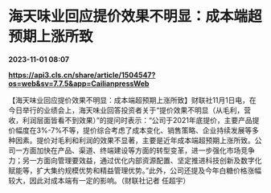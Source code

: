 # 海天味业回应提价效果不明显：成本端超预期上涨所致

**2023-11-01 08:07**

**https://api3.cls.cn/share/article/1504547?os=web&sv=7.7.5&app=CailianpressWeb**

【海天味业回应提价效果不明显：成本端超预期上涨所致】财联社11月1日电，在今日举行的业绩会上，海天味业回答投资者关于“提价效果不明显（从毛利，营收，利润层面皆看不到效果）”的提问时表示：“公司于2021年底提价，主要产品提价幅度在3%-7%不等，提价综合考虑了成本变化、销售策略、企业持续发展等多种因素。提价对毛利和利润的效果不显著，主要是近年成本端超预期上涨所致。公司一方面加快在产品、渠道、终端建设等方面的转型变革，进一步强化市场竞争力；另一方面向管理要效益，通过优化内部资源配置、坚定推进科技创新及数字化赋能等，扩大集约规模优势和精益管理优势。”此外，公司还提及今年白糖价格涨幅较大，因此对成本端有一定的影响。（财联社记者 任超宇）